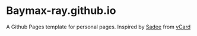 # Baymax-ray.github.io

A Github Pages template for personal pages. Inspired by [Sadee](https://github.com/codewithsadee) from [vCard](https://github.com/codewithsadee/vcard-personal-portfolio)
